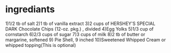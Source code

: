 # ingrediants 
1)1/2 tb of salt
2)1 tb of vanilla extract
3)2 cups of HERSHEY'S SPECIAL DARK Chocolate Chips (12-oz. pkg.) , divided
4)Egg Yolks
5)1/3 cup of cornstarch
6)2/3 cups of sugar
7)3 cups of milk
8)2 tb of butter or margarine, softened
9) Pie Shell, 9 inched
10)Sweetened Whipped Cream or whipped topping(This is optional)
